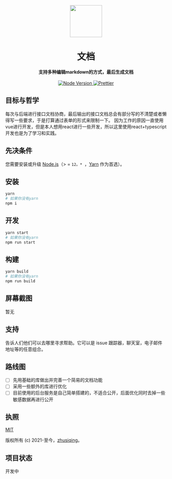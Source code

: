 
<p align="center">
  <img width="100"src="https://raw.githubusercontent.com/nicejade/arya-jarvis/master/assets/images/logo.png">
</p>

<h1 align="center">文档</h1>

<div align="center">
  <strong>
    支持多种编辑markdown的方式，最后生成文档
  </strong>
</div>

<br>

<div align="center">
  <a href="https://nodejs.org/en/">
    <img src="https://img.shields.io/badge/node-%3E%3D%2012.0.0-green.svg" alt="Node Version">
  </a>
  <a href="https://nicelinks.site/post/5c16083e819ae45de1453caa">
    <img src="https://img.shields.io/badge/code_style-prettier-ff69b4.svg?style=flat" alt="Prettier">
  </a>
</div>

## 目标与哲学

每次与后端进行接口文档协商，最后输出的接口文档总会有部分写的不清楚或者懒得写一些要求，于是打算通过表单的形式来限制一下。
因为工作的原因一直使用vue进行开发，但是本人想用react进行一些开发，所以这里使用react+typescript开发也是为了学习和实践。

## 先决条件

您需要安装或升级 [Node.js](https://nodejs.org/en/)（> = `12。* `，[Yarn](https://www.jeffjade.com/2017/12/30/135-npm-vs-yarn-detial-memo/) 作为首选）。

## 安装

```bash
yarn
# 如果你没有yarn
npm i
```

## 开发

```bash
yarn start
# 如果你没有yarn
npm run start
```

## 构建

```bash
yarn build
# 如果你没有yarn
npm run build
```

## 屏幕截图

暂无

## 支持

告诉人们他们可以去哪里寻求帮助。它可以是 issue 跟踪器，聊天室，电子邮件地址等的任意组合。

## 路线图

- [ ] 先用基础的库做出并完善一个简易的文档功能
- [ ] 采用一些额外的库进行优化
- [ ] 目前使用的后台服务是自己简单搭建的，不适合公开，后面优化同时去掉一些敏感数据再进行公开

## 执照

[MIT](http://opensource.org/licenses/MIT)

版权所有 (c) 2021-至今，[zhusiqing](https://zsqlm.cn)。

## 项目状态

开发中
